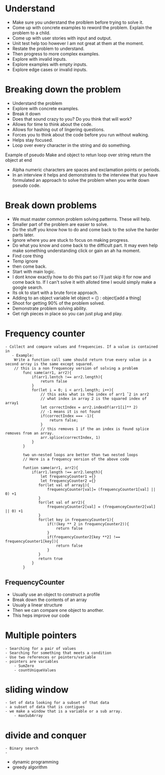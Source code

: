 # Understand 
- Make sure you understand the prolblem before trying to solve it.
- Come up with concrete examples to reword the problem. Explain the problem to a child.
- Come up with user stories with input and output.
- Unit test help too however I am not great at them at the moment.
- Restate the problem to understand.
- Then progress to more complex examples.
- Explore with invalid inputs.
- Explore examples with empty inputs.
- Explore edge cases or invalid inputs.

# Breaking down the problem
- Understand the problem
- Explore with concrete examples.
- Break it down
- Does that sound crazy to you? Do you think that will work?
- Allows for time to think about the code. 
- Allows for hashing out of lingering questions.
- Forces you to think about the code before you run without walking.
- Helps stay focused.
- Loop over every character in the string and do something.

Example of pseudo
    Make and object to retun
    loop over string
    return the object at end

- Alpha numeric characters are spaces and exclamation points or periods.
- In an interview it helps and demonstrates to the interview that you have formulated an approach to solve the problem when you write down pseudo code.

# Break down problems
- We must master common problem solving patterns. These will help.
- Smaller part of the problem are easier to solve.
- Do the stuff you know how to do and come back to the solve the harder parts later.
- Ignore where you are stuck to focus on making progress.
- Do what you know and come back to the difficult part. It may even help make something understanding click or gain an ah ha moment.
- Find core thing
- Temp ignore 
- then come back.
- Start with main logic.
- I dont know exactly how to do this part so i'll just skip it for now and come back to. If I can't solve it with alloted time I would simply make a google search.
- Its ok to start with a brute force approach.
- Adding to an object variable let object = {} : object[add a thing]
- Shoot for getting 90% of the problem solved.
- Demonstrate problem solving ability.
- Get righ pieces in place so you can just plug and play.


# Frequency counter
    - Collect and compare values and frequencies. If a value is contained in 
       - Example:
        Write a function call same should return true every value in a second array is the same except squared.
        // this is a non frequencey version of solving a problem
            func same(arr1, arr2){
                if(arr1.lentch !== arr2.length){
                    return false
                }
                for(let i = 0; i < arr1.length; i++){
                    // this asks what is the index of arr1 ˆ2 in arr2
                    // what index in array 2 is the squared index of array1
                    let correctIndex = arr2.indexOf(arr1[i]** 2)
                    // -1 means it is not found
                    if(correctIndex === -1){
                        return false;
                    }
                    // this removes 1 if the an index is found splice removes from an array.
                    arr.splice(correctIndex, 1)
                }
            }

            two un-nested loops are better than two nested loops
            // Here is a frequency version of the above code

            funtion same(arr1, arr2){
                if(arr1.length !== arr2.length){
                    let frequencyCounter1 ={}
                    let frequencyCounter2 ={}
                   for(let val of array1){
                       frequencyCounter[val]= (frequencyCounter1[val] || 0) +1
                   }
                   for(let val of arr2){
                       frequencyCounter2[val] = (frequenceyCounter2[val] || 0) +1
                   }
                   for(let key in frequencyCounter1){
                       if(!(key ** 2 in frequencyCounter2)){ 
                           return false
                       }
                       if(frequencyCounter2[key **2] !== frequencyCounter1[key]){
                           return false
                       }
                   }
                   return true
                }
            }


## FrequencyCounter

 - Usually use an object to construct a profile
 - Break down the contents of an array
 - Usualy a linear structure
 - Then we can compare one object to another.
 - This heps improve our code


 
        
# Multiple pointers
    - Searching for a pair of values
    - Searching for something that meets a condition
    - Use two references or pointers/variable
    - pointers are variables
        - SumZero 
        - countUniqueValues

# sliding window
    - Set of data looking for a subset of that data 
    - a subset of data that is contigues
    - we make a window that is a variable or a sub array.
        - maxSubArray
# divide and conquer
    - Binary search
    -  
- dynamic programming
- greedy algorithm
